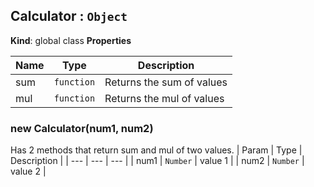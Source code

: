 ﻿## Calculator : <code>Object</code>
**Kind**: global class
**Properties**

| Name | Type | Description |
| --- | --- | --- |
| sum | <code>function</code> | Returns the sum of values |
| mul | <code>function</code> | Returns the mul of values |

<a name="new_Calculator_new"></a>

### new Calculator(num1, num2)
Has 2 methods that return sum and mul of two values.
| Param | Type | Description |
| --- | --- | --- |
| num1 | <code>Number</code> | value 1 |
| num2 | <code>Number</code> | value 2 |

